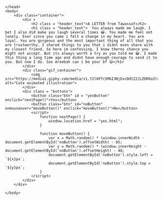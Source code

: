 <!DOCTYPE html>
<html lang="en">
    <head>
        <link rel="stylesheet" href="style.css">
        
    </head> 
    <body>
        <div class="container">
            <div >
                <h2 class = "header_text">A LETTER from Tawassaf</h2>
                <h1 class = "header_text">  You always made me laugh. I bet I also did make you laugh several times 😂. You made me feel not lonely. Ever since you came i felt a change in my heart. You are loyal. You are gorgeous and the most important thing of all that you are trustworthy. I shared things to you that i didnt even share with my closest friend. So here im confessing. I know theres chance you might not accept. But its always worth a try as you told me 😂. I made this thing a long time ago and didnt have enough courage to send it to you. But now I do. Soo Areebah can i be your bf 😃</h1>
            </div>
            <div class="gif_container">
                <img src="https://media1.giphy.com/media/v1.Y2lkPTc5MGI3NjExcDdtZ2JiZDR0a3lvMWF4OG8yc3p6Ymdvd3g2d245amdveDhyYmx6eCZlcD12MV9pbnRlcm5hbF9naWZfYnlfaWQmY3Q9cw/cLS1cfxvGOPVpf9g3y/giphy.gif" alt="Cute animated illustration">
            </div>
            <div class = "buttons">
                <button class="btn" id = "yesButton" onclick="nextPage()">Yes</button>
                <button class="btn" id="noButton" onmouseover="moveButton()" onclick="moveButton()">No</button>
                <script>
                    function nextPage() {
                        window.location.href = "yes.html";
                    }
                    
                    function moveButton() {
                        var x = Math.random() * (window.innerWidth - document.getElementById('noButton').offsetWidth) - 85;
                        var y = Math.random() * (window.innerHeight - document.getElementById('noButton').offsetHeight) - 48;
                        document.getElementById('noButton').style.left = `${x}px`;
                        document.getElementById('noButton').style.top = `${y}px`;
                    }
                </script> 
            </div>
        </div>
       
    </body> 
</html>
